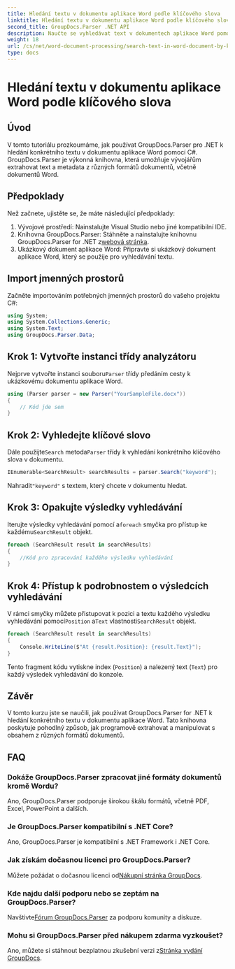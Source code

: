 ```yaml
---
title: Hledání textu v dokumentu aplikace Word podle klíčového slova
linktitle: Hledání textu v dokumentu aplikace Word podle klíčového slova
second_title: GroupDocs.Parser .NET API
description: Naučte se vyhledávat text v dokumentech aplikace Word pomocí GroupDocs.Parser for .NET. Extrahujte konkrétní klíčová slova efektivně.
weight: 18
url: /cs/net/word-document-processing/search-text-in-word-document-by-keyword/
type: docs
---
```

# Hledání textu v dokumentu aplikace Word podle klíčového slova

## Úvod
V tomto tutoriálu prozkoumáme, jak používat GroupDocs.Parser pro .NET k hledání konkrétního textu v dokumentu aplikace Word pomocí C#. GroupDocs.Parser je výkonná knihovna, která umožňuje vývojářům extrahovat text a metadata z různých formátů dokumentů, včetně dokumentů Word.
## Předpoklady
Než začnete, ujistěte se, že máte následující předpoklady:
1. Vývojové prostředí: Nainstalujte Visual Studio nebo jiné kompatibilní IDE.
2.  Knihovna GroupDocs.Parser: Stáhněte a nainstalujte knihovnu GroupDocs.Parser for .NET z[webová stránka](https://releases.groupdocs.com/parser/net/).
3. Ukázkový dokument aplikace Word: Připravte si ukázkový dokument aplikace Word, který se použije pro vyhledávání textu.

## Import jmenných prostorů
Začněte importováním potřebných jmenných prostorů do vašeho projektu C#:
```csharp
using System;
using System.Collections.Generic;
using System.Text;
using GroupDocs.Parser.Data;
```
## Krok 1: Vytvořte instanci třídy analyzátoru
 Nejprve vytvořte instanci souboru`Parser` třídy předáním cesty k ukázkovému dokumentu aplikace Word.
```csharp
using (Parser parser = new Parser("YourSampleFile.docx"))
{
    // Kód jde sem
}
```
## Krok 2: Vyhledejte klíčové slovo
 Dále použijte`Search` metoda`Parser` třídy k vyhledání konkrétního klíčového slova v dokumentu.
```csharp
IEnumerable<SearchResult> searchResults = parser.Search("keyword");
```
 Nahradit`"keyword"` s textem, který chcete v dokumentu hledat.
## Krok 3: Opakujte výsledky vyhledávání
 Iterujte výsledky vyhledávání pomocí a`foreach` smyčka pro přístup ke každému`SearchResult` objekt.
```csharp
foreach (SearchResult result in searchResults)
{
    //Kód pro zpracování každého výsledku vyhledávání
}
```
## Krok 4: Přístup k podrobnostem o výsledcích vyhledávání
 V rámci smyčky můžete přistupovat k pozici a textu každého výsledku vyhledávání pomocí`Position` a`Text` vlastnosti`SearchResult` objekt.
```csharp
foreach (SearchResult result in searchResults)
{
    Console.WriteLine($"At {result.Position}: {result.Text}");
}
```
Tento fragment kódu vytiskne index (`Position`) a nalezený text (`Text`) pro každý výsledek vyhledávání do konzole.

## Závěr
V tomto kurzu jste se naučili, jak používat GroupDocs.Parser for .NET k hledání konkrétního textu v dokumentu aplikace Word. Tato knihovna poskytuje pohodlný způsob, jak programově extrahovat a manipulovat s obsahem z různých formátů dokumentů.

## FAQ
### Dokáže GroupDocs.Parser zpracovat jiné formáty dokumentů kromě Wordu?
Ano, GroupDocs.Parser podporuje širokou škálu formátů, včetně PDF, Excel, PowerPoint a dalších.
### Je GroupDocs.Parser kompatibilní s .NET Core?
Ano, GroupDocs.Parser je kompatibilní s .NET Framework i .NET Core.
### Jak získám dočasnou licenci pro GroupDocs.Parser?
 Můžete požádat o dočasnou licenci od[Nákupní stránka GroupDocs](https://purchase.groupdocs.com/temporary-license/).
### Kde najdu další podporu nebo se zeptám na GroupDocs.Parser?
 Navštivte[Fórum GroupDocs.Parser](https://forum.groupdocs.com/c/parser/17) za podporu komunity a diskuze.
### Mohu si GroupDocs.Parser před nákupem zdarma vyzkoušet?
 Ano, můžete si stáhnout bezplatnou zkušební verzi z[Stránka vydání GroupDocs](https://releases.groupdocs.com/).